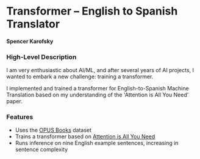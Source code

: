 # Transformer – English to Spanish Translator
#### Spencer Karofsky

### High-Level Description

I am very enthusiastic about AI/ML, and after several years of AI projects, I wanted to embark a new challenge: training a transformer.

I implemented and trained a transformer for English-to-Spanish Machine Translation based on my understanding of the 'Attention is All You Need' paper.

### Features

* Uses the [OPUS Books](https://opus.nlpl.eu/opus-100.php) dataset
* Trains a transformer based on [Attention is All You Need](https://arxiv.org/pdf/1706.03762)
* Runs inference on nine English example sentences, increasing in sentence complexity
